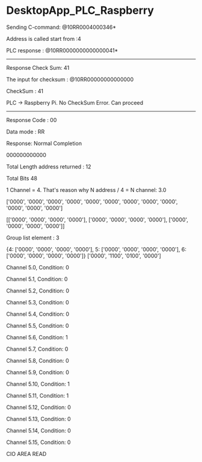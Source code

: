 # DesktopApp_PLC_Raspberry

Sending C-command: @10RR0004000346*

Address is called start from :4

PLC response : @10RR0000000000000041*

______________________________________

Response Check Sum: 41

The input for checksum : @10RR00000000000000

CheckSum : 41

PLC -> Raspberry Pi. No CheckSum Error. Can proceed

___________________________________________

Response Code : 00

Data mode : RR

Response: Normal Completion

000000000000

Total Length address returned : 12

Total Bits 48

1 Channel = 4. That's reason why N address / 4 = N channel: 3.0

['0000', '0000', '0000', '0000', '0000', '0000', '0000', '0000', '0000', '0000', '0000', '0000']

[['0000', '0000', '0000', '0000'], ['0000', '0000', '0000', '0000'], ['0000', '0000', '0000', '0000']]

Group list element : 3

{4: ['0000', '0000', '0000', '0000'], 5: ['0000', '0000', '0000', '0000'], 6: ['0000', '0000', '0000', '0000']}
['0000', '1100', '0100', '0000']

Channel 5.0, Condition: 0

Channel 5.1, Condition: 0

Channel 5.2, Condition: 0

Channel 5.3, Condition: 0

Channel 5.4, Condition: 0

Channel 5.5, Condition: 0

Channel 5.6, Condition: 1

Channel 5.7, Condition: 0

Channel 5.8, Condition: 0

Channel 5.9, Condition: 0

Channel 5.10, Condition: 1

Channel 5.11, Condition: 1

Channel 5.12, Condition: 0

Channel 5.13, Condition: 0

Channel 5.14, Condition: 0

Channel 5.15, Condition: 0

CIO AREA READ

